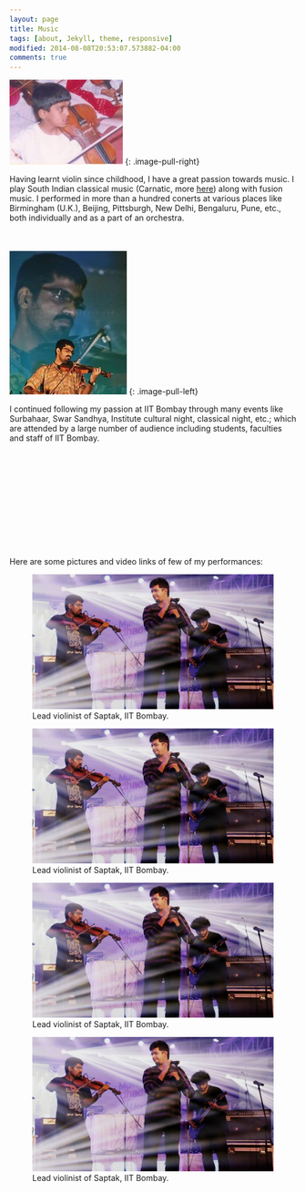 ```yaml
---
layout: page
title: Music
tags: [about, Jekyll, theme, responsive]
modified: 2014-08-08T20:53:07.573882-04:00
comments: true
---
```


![Childhood concert](/images/music-2.jpg)
{: .image-pull-right}

Having learnt violin since childhood, I have a great passion towards music.
I play South Indian classical music (Carnatic,  more [here](https://en.wikipedia.org/wiki/Carnatic_music)) along with fusion music. 
I performed in more than a hundred conerts at various places like Birmingham (U.K.), Beijing, Pittsburgh, New Delhi, Bengaluru, Pune, etc., both individually and as a part of an orchestra. 
<div style="margin-bottom:50px"></div>

![Saptak concert](/images/music-3.jpg)
{: .image-pull-left}

I continued following my passion at IIT Bombay through many events like Surbahaar, Swar Sandhya, Institute cultural night, classical night, etc.; which are attended by a large number of audience including students, faculties and staff of IIT Bombay. 

<div style="margin-bottom:200px"></div>
Here are some pictures and video links of few of my performances:
<figure>
    <a href="/images/music-1.jpg"><img src="/images/music-1.jpg"></a>
    <figcaption>Lead violinist of Saptak, IIT Bombay.</figcaption>
</figure>
<figure>
    <a href="/images/music-1.jpg"><img src="/images/music-1.jpg"></a>
    <figcaption>Lead violinist of Saptak, IIT Bombay.</figcaption>
</figure>
<figure>
    <a href="/images/music-1.jpg"><img src="/images/music-1.jpg"></a>
    <figcaption>Lead violinist of Saptak, IIT Bombay.</figcaption>
</figure>
<figure>
    <a href="/images/music-1.jpg"><img src="/images/music-1.jpg"></a>
    <figcaption>Lead violinist of Saptak, IIT Bombay.</figcaption>
</figure>
